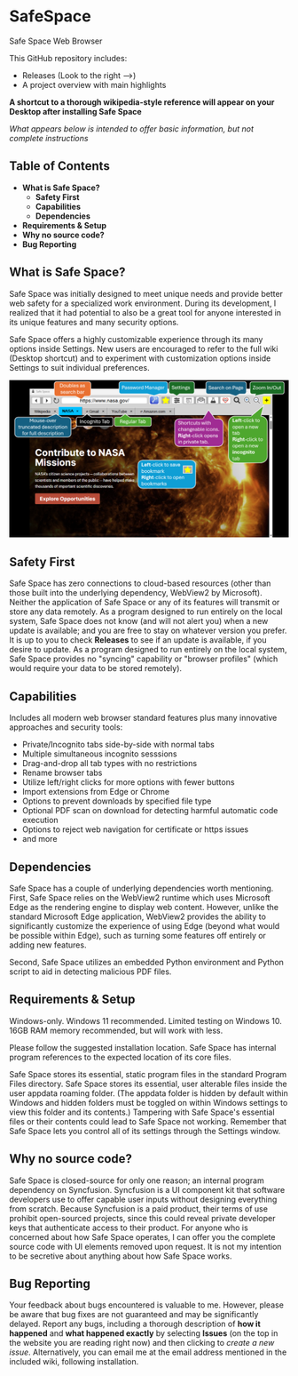 # SafeSpace
Safe Space Web Browser

This GitHub repository includes:
- Releases (Look to the right -->)
- A project overview with main highlights

**A shortcut to a thorough wikipedia-style reference will appear on your Desktop after installing Safe Space**

*What appears below is intended to offer basic information, but not complete instructions*

## Table of Contents
- **What is Safe Space?**
  - **Safety First**
  - **Capabilities**
  - **Dependencies**
- **Requirements & Setup**
- **Why no source code?**
- **Bug Reporting**

## What is Safe Space?
Safe Space was initially designed to meet unique needs and provide better web safety for a specialized work environment. During its development, I realized that it had potential to also be a great tool for anyone interested in its unique features and many security options.

Safe Space offers a highly customizable experience through its many options inside Settings. New users are encouraged to refer to the full wiki (Desktop shortcut) and to experiment with customization options inside Settings to suit individual preferences.

![Image of Safe Space UI](/safespaceui.png)

## Safety First
Safe Space has zero connections to cloud-based resources (other than those built into the underlying dependency, WebView2 by Microsoft). Neither the application of Safe Space or any of its features will transmit or store any data remotely. As a program designed to run entirely on the local system, Safe Space does not know (and will not alert you) when a new update is available; and you are free to stay on whatever version you prefer. It is up to you to check **Releases** to see if an update is available, if you desire to update. As a program designed to run entirely on the local system, Safe Space provides no "syncing" capability or "browser profiles" (which would require your data to be stored remotely).

## Capabilities
Includes all modern web browser standard features plus many innovative approaches and security tools:
- Private/Incognito tabs side-by-side with normal tabs
- Multiple simultaneous incognito sesssions
- Drag-and-drop all tab types with no restrictions
- Rename browser tabs
- Utilize left/right clicks for more options with fewer buttons
- Import extensions from Edge or Chrome
- Options to prevent downloads by specified file type
- Optional PDF scan on download for detecting harmful automatic code execution
- Options to reject web navigation for certificate or https issues
- and more

## Dependencies
Safe Space has a couple of underlying dependencies worth mentioning. First, Safe Space relies on the WebView2 runtime which uses Microsoft Edge as the rendering engine to display web content. However, unlike the standard Microsoft Edge application, WebView2 provides the ability to significantly customize the experience of using Edge (beyond what would be possible within Edge), such as turning some features off entirely or adding new features.

Second, Safe Space utilizes an embedded Python environment and Python script to aid in detecting malicious PDF files.

## Requirements & Setup

Windows-only. Windows 11 recommended. Limited testing on Windows 10. 16GB RAM memory recommended, but will work with less.

Please follow the suggested installation location. Safe Space has internal program references to the expected location of its core files.

Safe Space stores its essential, static program files in the standard Program Files directory. Safe Space stores its essential, user alterable files inside the user appdata roaming folder. (The appdata folder is hidden by default within Windows and hidden folders must be toggled on within Windows settings to view this folder and its contents.) Tampering with Safe Space's essential files or their contents could lead to Safe Space not working. Remember that Safe Space lets you control all of its settings through the Settings window.

## Why no source code?
Safe Space is closed-source for only one reason; an internal program dependency on Syncfusion. Syncfusion is a UI component kit that software developers use to offer capable user inputs without designing everything from scratch. Because Syncfusion is a paid product, their terms of use prohibit open-sourced projects, since this could reveal private developer keys that authenticate access to their product. For anyone who is concerned about how Safe Space operates, I can offer you the complete source code with UI elements removed upon request. It is not my intention to be secretive about anything about how Safe Space works.

## Bug Reporting
Your feedback about bugs encountered is valuable to me. However, please be aware that bug fixes are not guaranteed and may be significantly delayed. Report any bugs, including a thorough description of **how it happened** and **what happened exactly** by selecting **Issues** (on the top in the website you are reading right now) and then clicking to *create a new issue*. Alternatively, you can email me at the email address mentioned in the included wiki, following installation.
